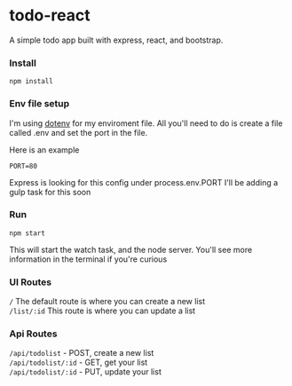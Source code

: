 # todo-react
A simple todo app built with express, react, and bootstrap.
 
### Install
```
npm install
```

### Env file setup
I'm using [dotenv](https://github.com/motdotla/dotenv) for my enviroment file.
All you'll need to do is create a file called .env and set the port in the file.

Here is an example
```
PORT=80
```

Express is looking for this config under process.env.PORT
I'll be adding a gulp task for this soon

### Run
```
npm start
```

This will start the watch task, and the node server. You'll see more information
in the terminal if you're curious

### UI Routes
```/``` The default route is where you can create a new list<br>
```/list/:id``` This route is where you can update a list

### Api Routes
```/api/todolist``` - POST, create a new list<br>
```/api/todolist/:id``` - GET, get your list<br>
```/api/todolist/:id``` - PUT, update your list
